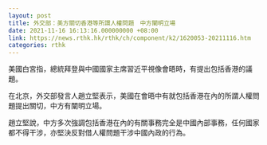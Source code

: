 ```yaml
---
layout: post
title: 外交部：美方關切香港等所謂人權問題　中方闡明立場
date: 2021-11-16 16:13:16.000000000 +08:00
link: https://news.rthk.hk/rthk/ch/component/k2/1620053-20211116.htm
categories: rthk
---
```


美國白宮指，總統拜登與中國國家主席習近平視像會晤時，有提出包括香港的議題。

在北京，外交部發言人趙立堅表示，美國在會晤中有就包括香港在內的所謂人權問題提出關切，中方有闡明立場。

趙立堅說，中方多次強調包括香港在內的有關事務完全是中國內部事務，任何國家都不得干涉，亦堅決反對借人權問題干涉中國內政的行為。
